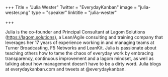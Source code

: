 +++
Title = "Julia Wester"
Twitter = "EverydayKanban"
image = "julia-wester.png"
type = "speaker"
linktitle = "julia-wester"

+++

Julia is the co-founder and Principal Consultant at Lagom Solutions (https://lagom.solutions), a Lean/Agile consulting and training company that leverages her 17 years of experience working in and managing teams at Turner Broadcasting, F5 Networks and LeanKit. Julia is passionate about teaching others how to tame the chaos of everyday work by embracing transparency, continuous improvement and a lagom mindset, as well as talking about how management doesn’t have to be a dirty word. Julia blogs at everydaykanban.com and tweets at @everydaykanban.

